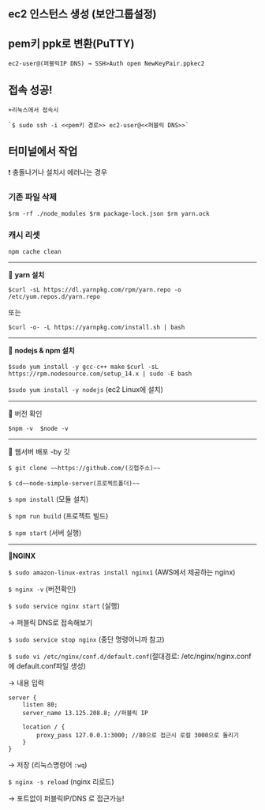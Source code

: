 ## ec2 인스턴스 생성 (보안그룹설정)

## pem키 ppk로 변환(PuTTY)

    ec2-user@(퍼블릭IP DNS) → SSH>Auth open NewKeyPair.ppkec2 

## 접속 성공!
    +리눅스에서 접속시

    `$ sudo ssh -i <<pem키 경로>> ec2-user@<<퍼블릭 DNS>>`

## 터미널에서 작업
❗ 충돌나거나 설치시 에러나는 경우 

### 기존 파일 삭제
`$rm -rf ./node_modules
 $rm package-lock.json
 $rm yarn.ock`

### 캐시 리셋
`npm cache clean`

---

🥎 **yarn 설치**

`$curl -sL https://dl.yarnpkg.com/rpm/yarn.repo -o /etc/yum.repos.d/yarn.repo`

또는

`$curl -o- -L https://yarnpkg.com/install.sh | bash`

---

🏀 **nodejs & npm 설치**

`$sudo yum install -y gcc-c++ make`
`$curl -sL https://rpm.nodesource.com/setup_14.x | sudo -E bash` 

`$sudo yum install -y nodejs` (ec2 Linux에 설치)

---

🏐 버전 확인

`$npm -v 
 $node -v`
 
---

🏈 웹서버 배포 -by 깃

`$ git clone ~~https://github.com/(깃헙주소)~~`

`$ cd~~node-simple-server(프로젝트폴더)~~`

`$ npm install` (모듈 설치)

`$ npm run build` (프로젝트 빌드)

`$ npm start` (서버 실행)

---


🏉**NGINX**

`$ sudo amazon-linux-extras install nginx1` (AWS에서 제공하는 nginx)

`$ nginx -v` (버전확인)  

`$ sudo service nginx start` (실행)

→ 퍼블릭 DNS로 접속해보기

`$ sudo service stop nginx` (중단 명령어니까 참고)

`$ sudo vi /etc/nginx/conf.d/default.conf`(절대경로: /etc/nginx/nginx.conf 에 default.conf파일 생성)

→ 내용 입력

```basic
server {
	listen 80;
	server_name 13.125.208.8; //퍼블릭 IP
	
	location / {
		proxy_pass 127.0.0.1:3000; //80으로 접근시 로컬 3000으로 돌리기
	}
}
```

→ 저장 (리눅스명령어 `:wq`)

`$ nginx -s reload` (nginx 리로드)

→ 포트없이 퍼블릭IP/DNS 로 접근가능!
